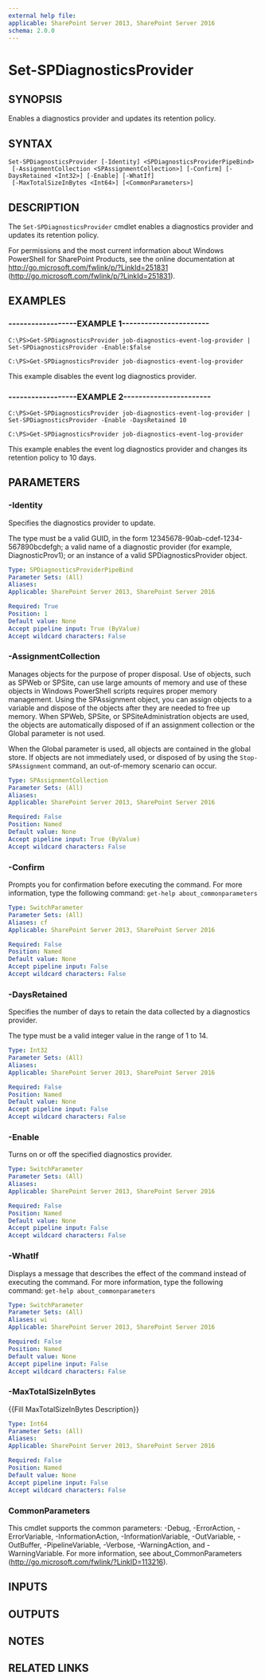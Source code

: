 ```yaml
---
external help file: 
applicable: SharePoint Server 2013, SharePoint Server 2016
schema: 2.0.0
---
```


# Set-SPDiagnosticsProvider

## SYNOPSIS
Enables a diagnostics provider and updates its retention policy.


## SYNTAX

```
Set-SPDiagnosticsProvider [-Identity] <SPDiagnosticsProviderPipeBind>
 [-AssignmentCollection <SPAssignmentCollection>] [-Confirm] [-DaysRetained <Int32>] [-Enable] [-WhatIf]
 [-MaxTotalSizeInBytes <Int64>] [<CommonParameters>]
```

## DESCRIPTION
The `Set-SPDiagnosticsProvider` cmdlet enables a diagnostics provider and updates its retention policy.

For permissions and the most current information about Windows PowerShell for SharePoint Products, see the online documentation at http://go.microsoft.com/fwlink/p/?LinkId=251831 (http://go.microsoft.com/fwlink/p/?LinkId=251831).


## EXAMPLES

### ------------------EXAMPLE 1-----------------------
```
C:\PS>Get-SPDiagnosticsProvider job-diagnostics-event-log-provider | Set-SPDiagnosticsProvider -Enable:$false

C:\PS>Get-SPDiagnosticsProvider job-diagnostics-event-log-provider
```

This example disables the event log diagnostics provider.


### ------------------EXAMPLE 2-----------------------
```
C:\PS>Get-SPDiagnosticsProvider job-diagnostics-event-log-provider | Set-SPDiagnosticsProvider -Enable -DaysRetained 10

C:\PS>Get-SPDiagnosticsProvider job-diagnostics-event-log-provider
```

This example enables the event log diagnostics provider and changes its retention policy to 10 days.


## PARAMETERS

### -Identity
Specifies the diagnostics provider to update.

The type must be a valid GUID, in the form 12345678-90ab-cdef-1234-567890bcdefgh; a valid name of a diagnostic provider (for example, DiagnosticProv1); or an instance of a valid SPDiagnosticsProvider object.

```yaml
Type: SPDiagnosticsProviderPipeBind
Parameter Sets: (All)
Aliases: 
Applicable: SharePoint Server 2013, SharePoint Server 2016

Required: True
Position: 1
Default value: None
Accept pipeline input: True (ByValue)
Accept wildcard characters: False
```

### -AssignmentCollection
Manages objects for the purpose of proper disposal.
Use of objects, such as SPWeb or SPSite, can use large amounts of memory and use of these objects in Windows PowerShell scripts requires proper memory management.
Using the SPAssignment object, you can assign objects to a variable and dispose of the objects after they are needed to free up memory.
When SPWeb, SPSite, or SPSiteAdministration objects are used, the objects are automatically disposed of if an assignment collection or the Global parameter is not used.

When the Global parameter is used, all objects are contained in the global store.
If objects are not immediately used, or disposed of by using the `Stop-SPAssignment` command, an out-of-memory scenario can occur.

```yaml
Type: SPAssignmentCollection
Parameter Sets: (All)
Aliases: 
Applicable: SharePoint Server 2013, SharePoint Server 2016

Required: False
Position: Named
Default value: None
Accept pipeline input: True (ByValue)
Accept wildcard characters: False
```

### -Confirm
Prompts you for confirmation before executing the command.
For more information, type the following command: `get-help about_commonparameters`

```yaml
Type: SwitchParameter
Parameter Sets: (All)
Aliases: cf
Applicable: SharePoint Server 2013, SharePoint Server 2016

Required: False
Position: Named
Default value: None
Accept pipeline input: False
Accept wildcard characters: False
```

### -DaysRetained
Specifies the number of days to retain the data collected by a diagnostics provider.

The type must be a valid integer value in the range of 1 to 14.

```yaml
Type: Int32
Parameter Sets: (All)
Aliases: 
Applicable: SharePoint Server 2013, SharePoint Server 2016

Required: False
Position: Named
Default value: None
Accept pipeline input: False
Accept wildcard characters: False
```

### -Enable
Turns on or off the specified diagnostics provider.

```yaml
Type: SwitchParameter
Parameter Sets: (All)
Aliases: 
Applicable: SharePoint Server 2013, SharePoint Server 2016

Required: False
Position: Named
Default value: None
Accept pipeline input: False
Accept wildcard characters: False
```

### -WhatIf
Displays a message that describes the effect of the command instead of executing the command.
For more information, type the following command: `get-help about_commonparameters`

```yaml
Type: SwitchParameter
Parameter Sets: (All)
Aliases: wi
Applicable: SharePoint Server 2013, SharePoint Server 2016

Required: False
Position: Named
Default value: None
Accept pipeline input: False
Accept wildcard characters: False
```

### -MaxTotalSizeInBytes
{{Fill MaxTotalSizeInBytes Description}}

```yaml
Type: Int64
Parameter Sets: (All)
Aliases: 
Applicable: SharePoint Server 2013, SharePoint Server 2016

Required: False
Position: Named
Default value: None
Accept pipeline input: False
Accept wildcard characters: False
```

### CommonParameters
This cmdlet supports the common parameters: -Debug, -ErrorAction, -ErrorVariable, -InformationAction, -InformationVariable, -OutVariable, -OutBuffer, -PipelineVariable, -Verbose, -WarningAction, and -WarningVariable. For more information, see about_CommonParameters (http://go.microsoft.com/fwlink/?LinkID=113216).

## INPUTS

## OUTPUTS

## NOTES

## RELATED LINKS
